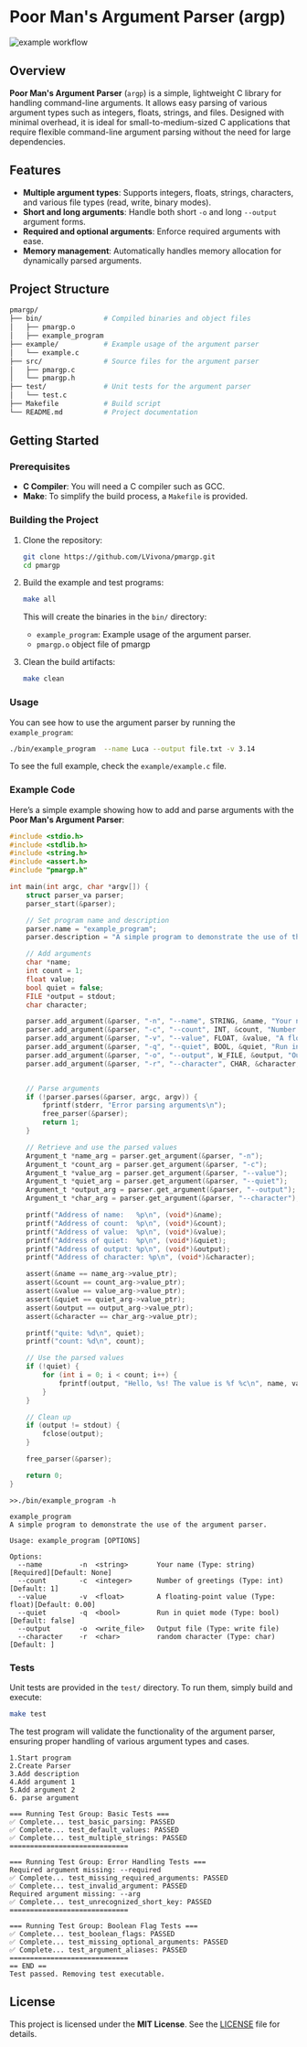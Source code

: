 # Poor Man's Argument Parser (argp)


![example workflow](https://github.com/LVivona/pmargp/actions/workflows/c-cpp.yml/badge.svg)

## Overview

**Poor Man's Argument Parser** (`argp`) is a simple, lightweight C library for handling command-line arguments. It allows easy parsing of various argument types such as integers, floats, strings, and files. Designed with minimal overhead, it is ideal for small-to-medium-sized C applications that require flexible command-line argument parsing without the need for large dependencies.

## Features

- **Multiple argument types**: Supports integers, floats, strings, characters, and various file types (read, write, binary modes).
- **Short and long arguments**: Handle both short `-o` and long `--output` argument forms.
- **Required and optional arguments**: Enforce required arguments with ease.
- **Memory management**: Automatically handles memory allocation for dynamically parsed arguments.

## Project Structure

```bash
pmargp/
├── bin/               # Compiled binaries and object files
│   ├── pmargp.o
│   ├── example_program
├── example/           # Example usage of the argument parser
│   └── example.c
├── src/               # Source files for the argument parser
│   ├── pmargp.c
│   └── pmargp.h
├── test/              # Unit tests for the argument parser
│   └── test.c
├── Makefile           # Build script
└── README.md          # Project documentation
```

## Getting Started

### Prerequisites

- **C Compiler**: You will need a C compiler such as GCC.
- **Make**: To simplify the build process, a `Makefile` is provided.

### Building the Project

1. Clone the repository:

    ```bash
    git clone https://github.com/LVivona/pmargp.git
    cd pmargp
    ```

2. Build the example and test programs:

    ```bash
    make all
    ```

   This will create the binaries in the `bin/` directory:
   - `example_program`: Example usage of the argument parser.
   - `pmargp.o` object file of pmargp

3. Clean the build artifacts:

    ```bash
    make clean
    ```

### Usage

You can see how to use the argument parser by running the `example_program`:

```bash
./bin/example_program  --name Luca --output file.txt -v 3.14
```

To see the full example, check the `example/example.c` file.

### Example Code

Here’s a simple example showing how to add and parse arguments with the **Poor Man's Argument Parser**:

```c
#include <stdio.h>
#include <stdlib.h>
#include <string.h>
#include <assert.h>
#include "pmargp.h"

int main(int argc, char *argv[]) {
    struct parser_va parser;
    parser_start(&parser);

    // Set program name and description
    parser.name = "example_program";
    parser.description = "A simple program to demonstrate the use of the argument parser.";

    // Add arguments
    char *name;
    int count = 1;
    float value;
    bool quiet = false;
    FILE *output = stdout;
    char character;

    parser.add_argument(&parser, "-n", "--name", STRING, &name, "Your name", true);
    parser.add_argument(&parser, "-c", "--count", INT, &count, "Number of greetings", false);
    parser.add_argument(&parser, "-v", "--value", FLOAT, &value, "A floating-point value", false);
    parser.add_argument(&parser, "-q", "--quiet", BOOL, &quiet, "Run in quiet mode", false);
    parser.add_argument(&parser, "-o", "--output", W_FILE, &output, "Output file", false);
    parser.add_argument(&parser, "-r", "--character", CHAR, &character, "random character", false);


    // Parse arguments
    if (!parser.parses(&parser, argc, argv)) {
        fprintf(stderr, "Error parsing arguments\n");
        free_parser(&parser);
        return 1;
    }

    // Retrieve and use the parsed values
    Argument_t *name_arg = parser.get_argument(&parser, "-n");
    Argument_t *count_arg = parser.get_argument(&parser, "-c");
    Argument_t *value_arg = parser.get_argument(&parser, "--value");
    Argument_t *quiet_arg = parser.get_argument(&parser, "--quiet");
    Argument_t *output_arg = parser.get_argument(&parser, "--output");
    Argument_t *char_arg = parser.get_argument(&parser, "--character");

    printf("Address of name:   %p\n", (void*)&name);
    printf("Address of count:  %p\n", (void*)&count);
    printf("Address of value:  %p\n", (void*)&value);
    printf("Address of quiet:  %p\n", (void*)&quiet);
    printf("Address of output: %p\n", (void*)&output);
    printf("Address of character: %p\n", (void*)&character);

    assert(&name == name_arg->value_ptr);
    assert(&count == count_arg->value_ptr);
    assert(&value == value_arg->value_ptr);
    assert(&quiet == quiet_arg->value_ptr);
    assert(&output == output_arg->value_ptr);
    assert(&character == char_arg->value_ptr);

    printf("quite: %d\n", quiet);
    printf("count: %d\n", count);

    // Use the parsed values
    if (!quiet) {
        for (int i = 0; i < count; i++) {
            fprintf(output, "Hello, %s! The value is %f %c\n", name, value, character);
        }
    }

    // Clean up
    if (output != stdout) {
        fclose(output);
    }

    free_parser(&parser);

    return 0;
}
```

```
>>./bin/example_program -h                                       

example_program
A simple program to demonstrate the use of the argument parser.

Usage: example_program [OPTIONS]

Options:
  --name         -n  <string>       Your name (Type: string) [Required][Default: None]
  --count        -c  <integer>      Number of greetings (Type: int)[Default: 1]
  --value        -v  <float>        A floating-point value (Type: float)[Default: 0.00]
  --quiet        -q  <bool>         Run in quiet mode (Type: bool)[Default: false]
  --output       -o  <write_file>   Output file (Type: write file)
  --character    -r  <char>         random character (Type: char)[Default: ]
```

### Tests

Unit tests are provided in the `test/` directory. To run them, simply build and execute:

```bash
make test
```

The test program will validate the functionality of the argument parser, ensuring proper handling of various argument types and cases.

```
1.Start program
2.Create Parser
3.Add description
4.Add argument 1
5.Add argument 2
6. parse argument

=== Running Test Group: Basic Tests ===
✅ Complete... test_basic_parsing: PASSED
✅ Complete... test_default_values: PASSED
✅ Complete... test_multiple_strings: PASSED
=============================

=== Running Test Group: Error Handling Tests ===
Required argument missing: --required
✅ Complete... test_missing_required_arguments: PASSED
✅ Complete... test_invalid_argument: PASSED
Required argument missing: --arg
✅ Complete... test_unrecognized_short_key: PASSED
=============================

=== Running Test Group: Boolean Flag Tests ===
✅ Complete... test_boolean_flags: PASSED
✅ Complete... test_missing_optional_arguments: PASSED
✅ Complete... test_argument_aliases: PASSED
=============================
== END ==
Test passed. Removing test executable.
```

## License

This project is licensed under the **MIT License**. See the [LICENSE](LICENSE) file for details.
